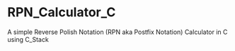 RPN_Calculator_C
================

A simple Reverse Polish Notation (RPN aka Postfix Notation) Calculator in C using C_Stack
